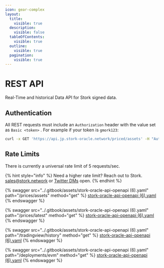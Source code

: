 ```yaml
---
icon: gear-complex
layout:
  title:
    visible: true
  description:
    visible: false
  tableOfContents:
    visible: true
  outline:
    visible: true
  pagination:
    visible: true
---
```


# REST API

Real-Time and historical Data API for Stork signed data.

## Authentication

All REST requests must include an `Authorization` header with the value set as `Basic <token>` . For example if your token is `gmork123`:

```bash
curl -x GET 'https://api.jp.stork-oracle.network/priced/assets' -H "Authorization: Basic gmork123"
```

## Rate Limits

There is currently a universal rate limit of 5 requests/sec.

{% hint style="info" %}
Need a higher rate limit? Reach out to Stork.  [sales@stork.network](mailto:sales@stork.network) or [Twitter DMs](https://x.com/storkoracle) open.
{% endhint %}





{% swagger src="../.gitbook/assets/stork-oracle-api-openapi (6).yaml" path="/prices/assets" method="get" %}
[stork-oracle-api-openapi (6).yaml](<../.gitbook/assets/stork-oracle-api-openapi (6).yaml>)
{% endswagger %}

{% swagger src="../.gitbook/assets/stork-oracle-api-openapi (6).yaml" path="/prices/latest" method="get" %}
[stork-oracle-api-openapi (6).yaml](<../.gitbook/assets/stork-oracle-api-openapi (6).yaml>)
{% endswagger %}

{% swagger src="../.gitbook/assets/stork-oracle-api-openapi (6).yaml" path="/tradingview/history" method="get" %}
[stork-oracle-api-openapi (6).yaml](<../.gitbook/assets/stork-oracle-api-openapi (6).yaml>)
{% endswagger %}

{% swagger src="../.gitbook/assets/stork-oracle-api-openapi (6).yaml" path="/deployments/evm" method="get" %}
[stork-oracle-api-openapi (6).yaml](<../.gitbook/assets/stork-oracle-api-openapi (6).yaml>)
{% endswagger %}
